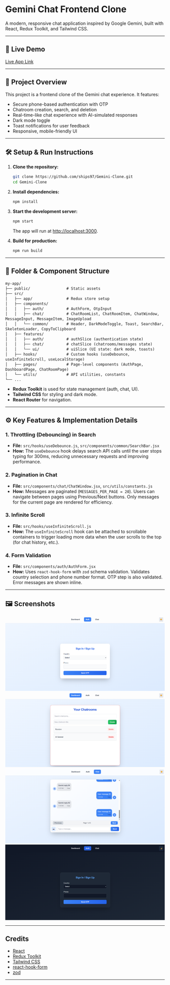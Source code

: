 # Gemini Chat Frontend Clone

A modern, responsive chat application inspired by Google Gemini, built with React, Redux Toolkit, and Tailwind CSS.

---

## 🚀 Live Demo

[Live App Link](https://gemini-clone-beta-topaz.vercel.app/auth) 

---

## 📖 Project Overview

This project is a frontend clone of the Gemini chat experience. It features:
- Secure phone-based authentication with OTP
- Chatroom creation, search, and deletion
- Real-time-like chat experience with AI-simulated responses
- Dark mode toggle
- Toast notifications for user feedback
- Responsive, mobile-friendly UI

---

## 🛠️ Setup & Run Instructions

1. **Clone the repository:**
   ```bash
   git clone https://github.com/ships97/Gemini-Clone.git
   cd Gemini-Clone
   ```
2. **Install dependencies:**
   ```bash
   npm install
   ```
3. **Start the development server:**
   ```bash
   npm start
   ```
   The app will run at [http://localhost:3000](http://localhost:3000).

4. **Build for production:**
   ```bash
   npm run build
   ```

---

## 📁 Folder & Component Structure

```
my-app/
├── public/                # Static assets
├── src/
│   ├── app/               # Redux store setup
│   ├── components/
│   │   ├── auth/          # AuthForm, OtpInput
│   │   ├── chat/          # ChatRoomList, ChatRoomItem, ChatWindow, MessageInput, MessageItem, ImageUpload
│   │   └── common/        # Header, DarkModeToggle, Toast, SearchBar, SkeletonLoader, CopyToClipboard
│   ├── features/
│   │   ├── auth/          # authSlice (authentication state)
│   │   ├── chat/          # chatSlice (chatrooms/messages state)
│   │   └── ui/            # uiSlice (UI state: dark mode, toasts)
│   ├── hooks/             # Custom hooks (useDebounce, useInfiniteScroll, useLocalStorage)
│   ├── pages/             # Page-level components (AuthPage, DashboardPage, ChatRoomPage)
│   └── utils/             # API utilities, constants
└── ...
```

- **Redux Toolkit** is used for state management (auth, chat, UI).
- **Tailwind CSS** for styling and dark mode.
- **React Router** for navigation.

---

## ⚙️ Key Features & Implementation Details

### 1. Throttling (Debouncing) in Search
- **File:** `src/hooks/useDebounce.js`, `src/components/common/SearchBar.jsx`
- **How:** The `useDebounce` hook delays search API calls until the user stops typing for 300ms, reducing unnecessary requests and improving performance.

### 2. Pagination in Chat
- **File:** `src/components/chat/ChatWindow.jsx`, `src/utils/constants.js`
- **How:** Messages are paginated (`MESSAGES_PER_PAGE = 20`). Users can navigate between pages using Previous/Next buttons. Only messages for the current page are rendered for efficiency.

### 3. Infinite Scroll
- **File:** `src/hooks/useInfiniteScroll.js`
- **How:** The `useInfiniteScroll` hook can be attached to scrollable containers to trigger loading more data when the user scrolls to the top (for chat history, etc.).

### 4. Form Validation
- **File:** `src/components/auth/AuthForm.jsx`
- **How:** Uses `react-hook-form` with `zod` schema validation. Validates country selection and phone number format. OTP step is also validated. Error messages are shown inline.

---

## 🖼️ Screenshots

![Sign In/ Sign Up](image.png)
![ChatRooms](image-1.png)
![Chat Window with Gemini Clone](image-2.png)
![Dark Theme](image-3.png)

---

## Credits
- [React](https://reactjs.org/)
- [Redux Toolkit](https://redux-toolkit.js.org/)
- [Tailwind CSS](https://tailwindcss.com/)
- [react-hook-form](https://react-hook-form.com/)
- [zod](https://zod.dev/) 

---

